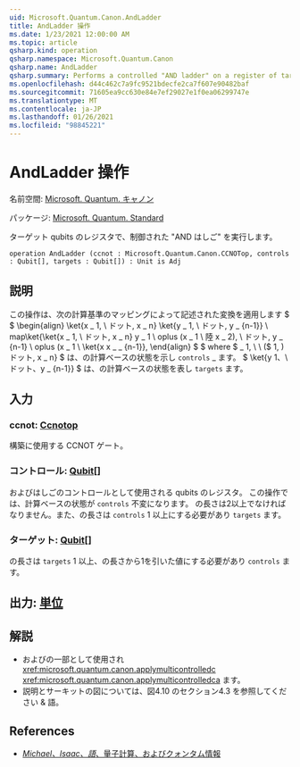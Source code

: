```yaml
---
uid: Microsoft.Quantum.Canon.AndLadder
title: AndLadder 操作
ms.date: 1/23/2021 12:00:00 AM
ms.topic: article
qsharp.kind: operation
qsharp.namespace: Microsoft.Quantum.Canon
qsharp.name: AndLadder
qsharp.summary: Performs a controlled "AND ladder" on a register of target qubits.
ms.openlocfilehash: d44c462c7a9fc9521bdecfe2ca7f607e90482baf
ms.sourcegitcommit: 71605ea9cc630e84e7ef29027e1f0ea06299747e
ms.translationtype: MT
ms.contentlocale: ja-JP
ms.lasthandoff: 01/26/2021
ms.locfileid: "98845221"
---
```

# <a name="andladder-operation"></a>AndLadder 操作

名前空間: [Microsoft. Quantum. キャノン](xref:Microsoft.Quantum.Canon)

パッケージ: [Microsoft. Quantum. Standard](https://nuget.org/packages/Microsoft.Quantum.Standard)


ターゲット qubits のレジスタで、制御された "AND はしご" を実行します。

```qsharp
operation AndLadder (ccnot : Microsoft.Quantum.Canon.CCNOTop, controls : Qubit[], targets : Qubit[]) : Unit is Adj
```


## <a name="description"></a>説明

この操作は、次の計算基準のマッピングによって記述された変換を適用します $ $ \begin{align} \ket{x \_ 1, \ ドット, x \_ n} \ket{y \_ 1, \ ドット, y \_ {n-1}} \ map\ket{\ket{x \_ 1, \ ドット, x \_ n} y \_ 1 \ oplus (x \_ 1 \ 陸 x \_ 2), \ ドット, y \_ {n-1} \ oplus (x \_ 1 \ \ket{x x \_ \_ {n-1}}, \end{align} $ $ where $ \_ 1, \ \ ($ 1, \) ドット, x \_ n} $ は、の計算ベースの状態を示し `controls` \_ ます。 $ \ket{y 1、\ ドット、y \_ {n-1}} $ は、の計算ベースの状態を表し `targets` ます。

## <a name="input"></a>入力

### <a name="ccnot--ccnotop"></a>ccnot: [Ccnotop](xref:Microsoft.Quantum.Canon.CCNOTop)

構築に使用する CCNOT ゲート。


### <a name="controls--qubit"></a>コントロール: [Qubit](xref:microsoft.quantum.lang-ref.qubit)[]

およびはしごのコントロールとして使用される qubits のレジスタ。
この操作では、計算ベースの状態が `controls` 不変になります。
の長さは2以上でなければなりません。また、の長さは `controls` 1 以上にする必要があり `targets` ます。


### <a name="targets--qubit"></a>ターゲット: [Qubit](xref:microsoft.quantum.lang-ref.qubit)[]

の長さは `targets` 1 以上、の長さから1を引いた値にする必要があり `controls` ます。



## <a name="output--unit"></a>出力: [単位](xref:microsoft.quantum.lang-ref.unit)



## <a name="remarks"></a>解説

- およびの一部として使用され <xref:microsoft.quantum.canon.applymulticontrolledc> <xref:microsoft.quantum.canon.applymulticontrolledca> ます。
- 説明とサーキットの図については、図4.10 のセクション4.3 を参照してください & 語。

## <a name="references"></a>References

- [*Michael、Isaac、語*、量子計算、およびクォンタム情報](http://doi.org/10.1017/CBO9780511976667)